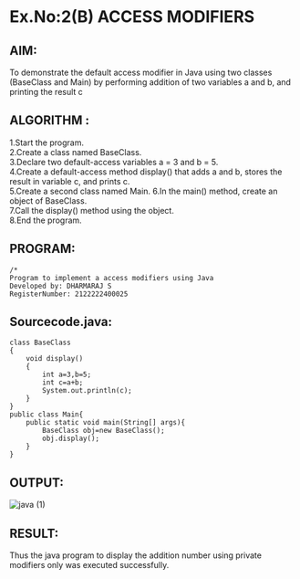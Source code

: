 # Ex.No:2(B) ACCESS MODIFIERS

## AIM:
To demonstrate the default access modifier in Java using two classes (BaseClass and Main) by performing addition of two variables a and b, and printing the result c
## ALGORITHM :
1.Start the program.  
2.Create a class named BaseClass.  
3.Declare two default-access variables a = 3 and b = 5.  
4.Create a default-access method display() that adds a and b, stores the result in variable c, and prints c.  
5.Create a second class named Main. 
6.In the main() method, create an object of BaseClass.  
7.Call the display() method using the object.  
8.End the program.  


## PROGRAM:
 ```
/*
Program to implement a access modifiers using Java
Developed by: DHARMARAJ S
RegisterNumber: 2122222400025
```

## Sourcecode.java:
```
class BaseClass
{
    void display()
    {
        int a=3,b=5;
        int c=a+b;
        System.out.println(c);
    }
}
public class Main{
    public static void main(String[] args){
        BaseClass obj=new BaseClass();
        obj.display();
    }
}
```

## OUTPUT:

![java (1)](https://github.com/user-attachments/assets/6faeb0a9-6167-497e-93bc-3d9afa2120bc)

## RESULT:
Thus the java program to display the addition number using private modifiers only was executed successfully.

